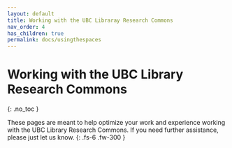 ```yaml
---
layout: default
title: Working with the UBC Libraray Research Commons
nav_order: 4
has_children: true
permalink: docs/usingthespaces
---
```


# Working with the UBC Library Research Commons
{: .no_toc }

These pages are meant to help optimize your work and experience working with the UBC Library Research Commons. If you need further assistance, please just let us know.
{: .fs-6 .fw-300 }

